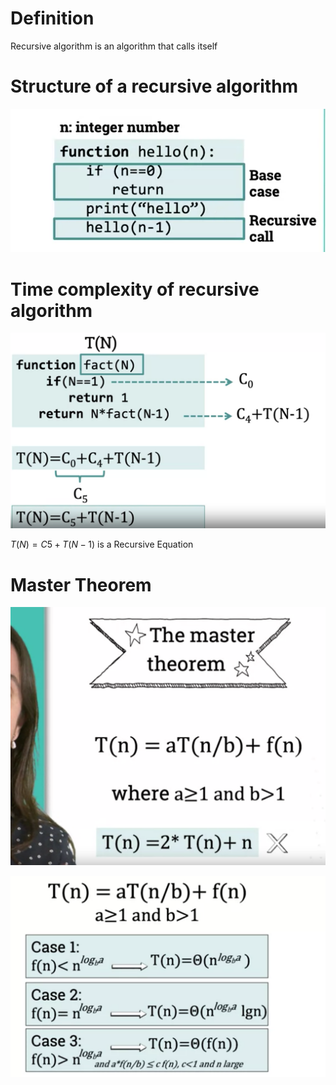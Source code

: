 # Definition

Recursive algorithm is an algorithm that calls itself

# Structure of a recursive algorithm

![](/Algorithms/UoL/assets/19.png)

# Time complexity of recursive algorithm

![](/Algorithms/UoL/assets/20.png)

$T(N)=C{5}+T(N-1)$ is a Recursive Equation

# Master Theorem

![](/Algorithms/UoL/assets/21.png)

![](/Algorithms/UoL/assets/22.png)


